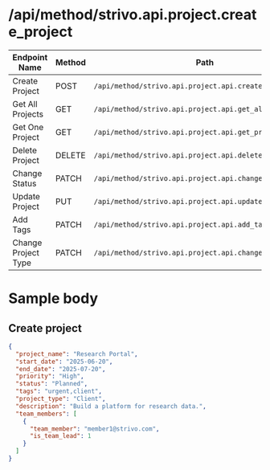 # /api/method/strivo.api.project.create_project
| Endpoint Name    | Method | Path                                              |
| ---------------- | ------ | ------------------------------------------------- |
| Create Project   | POST   | `/api/method/strivo.api.project.api.create_project`   |
| Get All Projects | GET    | `/api/method/strivo.api.project.api.get_all_projects` |
| Get One Project  | GET    | `/api/method/strivo.api.project.api.get_project`      |
| Delete Project   | DELETE | `/api/method/strivo.api.project.api.delete_project`   |
| Change Status    | PATCH  | `/api/method/strivo.api.project.api.change_status`    |
| Update Project   | PUT    | `/api/method/strivo.api.project.api.update_project`   |
| Add Tags         | PATCH  | `/api/method/strivo.api.project.api.add_tags`         |
| Change Project Type         | PATCH  | `/api/method/strivo.api.project.api.change_project_type`         |



# Sample body
## Create project
```json 
{
  "project_name": "Research Portal",
  "start_date": "2025-06-20",
  "end_date": "2025-07-20",
  "priority": "High",
  "status": "Planned",
  "tags": "urgent,client",
  "project_type": "Client",
  "description": "Build a platform for research data.",
  "team_members": [
    {
      "team_member": "member1@strivo.com",
      "is_team_lead": 1
    }
  ]
}
```
